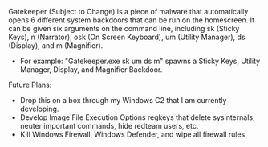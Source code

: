Gatekeeper (Subject to Change) is a piece of malware that automatically opens 6 different system backdoors that can be run on the homescreen.
It can be given six arguments on the command line, including sk (Sticky Keys), n (Narrator), osk (On Screen Keyboard), um (Utility Manager), ds (Display), and m (Magnifier).
  - For example: "Gatekeeper.exe sk um ds m" spawns a Sticky Keys, Utility Manager, Display, and Magnifier Backdoor.

Future Plans:
  - Drop this on a box through my Windows C2 that I am currently developing.
  - Develop Image File Execution Options regkeys that delete sysinternals, neuter important commands, hide redteam users, etc.
  - Kill Windows Firewall, Windows Defender, and wipe all firewall rules.
